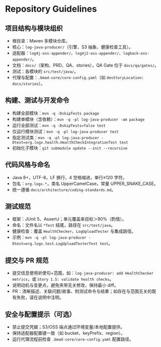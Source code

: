 # Repository Guidelines

## 项目结构与模块组织
- 根目录：Maven 多模块仓库。
- 核心：`log-java-producer/`（引擎、S3 抽象、健康检查工具）。
- 适配器：`log4j-oss-appender/`、`log4j2-oss-appender/`、`logback-oss-appender/`。
- 文档：`docs/`（架构、PRD、QA、stories），QA Gate 位于 `docs/qa/gates/`。
- 测试：各模块的 `src/test/java/`。
- 代理与配置：`.bmad-core/core-config.yaml`（如 `devStoryLocation: docs/stories`）。

## 构建、测试与开发命令
- 构建全部模块：`mvn -q -DskipTests package`
- 构建单模块（含依赖）：`mvn -q -pl log-java-producer -am package`
- 运行全部测试：`mvn -q -DskipTests=false test`
- 仅运行模块测试：`mvn -q -pl log-java-producer test`
- 指定测试类：`mvn -q -pl log-java-producer -Dtest=org.logx.health.HealthCheckIntegrationTest test`
- 初始化子模块：`git submodule update --init --recursive`

## 代码风格与命名
- Java 8+，UTF-8，LF 换行，4 空格缩进，单行≤120 字符。
- 包名：`org.logx.*`，类名 UpperCamelCase，常量 UPPER_SNAKE_CASE。
- 统一遵循 `docs/architecture/coding-standards.md`。

## 测试规范
- 框架：JUnit 5、AssertJ；单元覆盖率目标＞90%（酌情）。
- 命名：文件名以 `*Test` 结尾，路径在 `src/test/java`。
- 健康检查：覆盖 `HealthChecker`、`LogUploadTester` 与集成路径。
- 示例：`mvn -q -pl log-java-producer -Dtest=org.logx.test.LogUploadTesterTest test`。

## 提交与 PR 规范
- 提交信息使用祈使句+范围，如：`log-java-producer: add HealthChecker metrics`，或 `Story 1.5: validate health checks`。
- 说明动机与变更点，避免夹带无关修改，保持最小 diff。
- PR：清晰描述、关联问题/故事、附测试命令与结果；如存在与范围无关的既有失败，请在说明中注明。

## 安全与配置提示（可选）
- 禁止提交凭据；S3/OSS 端点通过环境变量/本地配置提供。
- 保持适配器配置键一致（如 bucket、keyPrefix、region）。
- 运行代理流程前检查 `.bmad-core/core-config.yaml` 配置路径。
